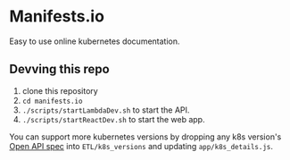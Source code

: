 # Manifests.io

Easy to use online kubernetes documentation.

## Devving this repo
1. clone this repository
2. `cd manifests.io`
3. `./scripts/startLambdaDev.sh` to start the API.
4. `./scripts/startReactDev.sh` to start the web app.

You can support more kubernetes versions by dropping any k8s version's [Open API spec](https://github.com/kubernetes/kubernetes/blob/master/api/openapi-spec/swagger.json) into `ETL/k8s_versions` and updating `app/k8s_details.js`.